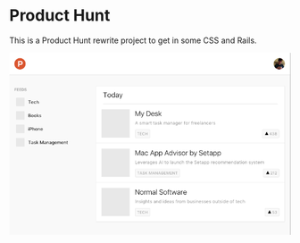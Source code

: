 # Product Hunt

This is a Product Hunt rewrite project to get in some CSS and Rails.

![Alt text](/screenshot.png "Screenshot")
